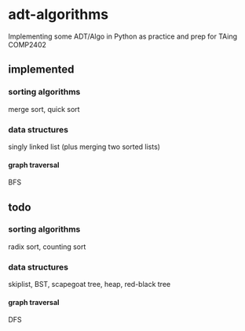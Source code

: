 # adt-algorithms
Implementing some ADT/Algo in Python as practice and prep for TAing COMP2402

## implemented

### sorting algorithms
merge sort, quick sort

### data structures
singly linked list (plus merging two sorted lists)

#### graph traversal
BFS

## todo

### sorting algorithms
radix sort, counting sort

### data structures
skiplist, BST, scapegoat tree, heap, red-black tree

#### graph traversal
DFS
